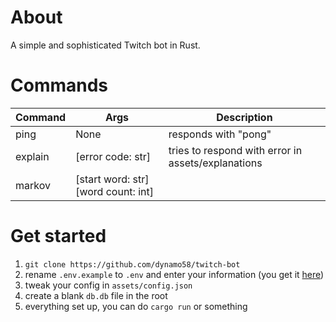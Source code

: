# About

A simple and sophisticated Twitch bot in Rust.

# Commands

| Command | Args | Description |
| ---     | ---  | ---         |
| ping    | None | responds with "pong" |
| explain | [error code: str] | tries to respond with error in assets/explanations |
| markov  | [start word: str] [word count: int]

# Get started

1. `git clone https://github.com/dynamo58/twitch-bot`
2. rename `.env.example` to `.env` and enter your information (you get it [here](https://chatterino.com/client_login))
3. tweak your config in `assets/config.json`
4. create a blank `db.db` file in the root
5. everything set up, you can do `cargo run` or something
